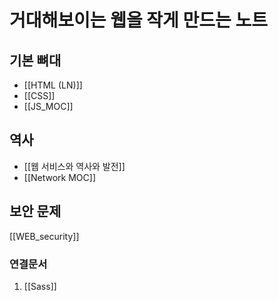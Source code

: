 # 거대해보이는 웹을 작게 만드는 노트


## 기본 뼈대
- [[HTML (LN)]]
- [[CSS]]
- [[JS_MOC]]

## 역사
- [[웹 서비스와 역사와 발전]]
- [[Network MOC]]


## 보안 문제
[[WEB_security]]



### 연결문서 
1. [[Sass]]
